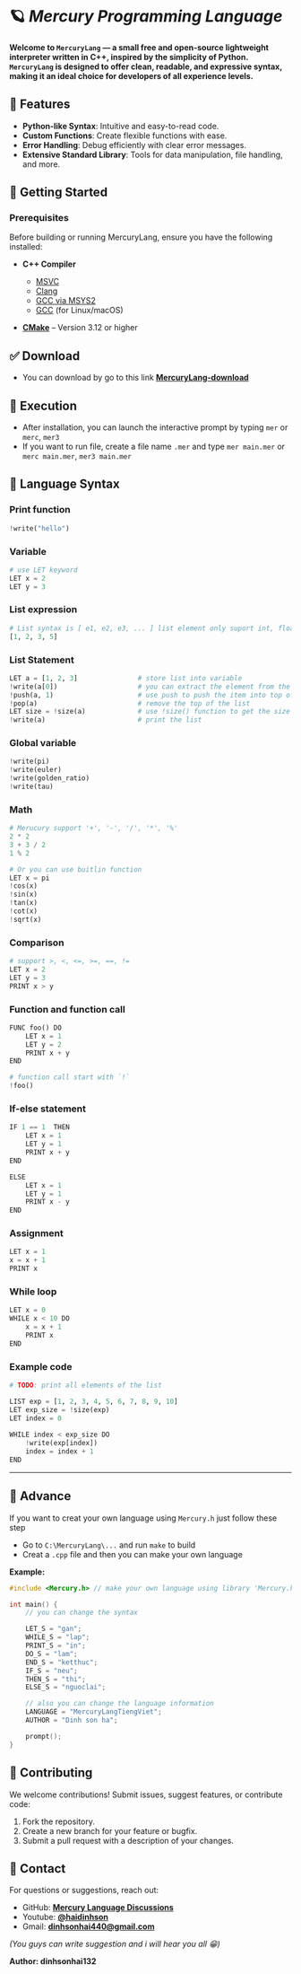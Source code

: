# 🪐 *Mercury Programming Language*

**Welcome to ```MercuryLang``` — a small free and open-source lightweight interpreter written in **C++**, inspired by the simplicity of Python. ```MercuryLang``` is designed to offer clean, readable, and expressive syntax, making it an ideal choice for developers of all experience levels.**

## 🌟 Features

- **Python-like Syntax**: Intuitive and easy-to-read code.
- **Custom Functions**: Create flexible functions with ease.
- **Error Handling**: Debug efficiently with clear error messages.
- **Extensive Standard Library**: Tools for data manipulation, file handling, and more.

## 📒 Getting Started

### Prerequisites

Before building or running MercuryLang, ensure you have the following installed:

- **C++ Compiler**
  - [MSVC](https://visualstudio.microsoft.com/)
  - [Clang](https://clang.llvm.org/)
  - [GCC via MSYS2](https://www.msys2.org/)
  - [GCC](https://gcc.gnu.org/) (for Linux/macOS)

- **[CMake](https://cmake.org/)** – Version 3.12 or higher

## ✅ Download
 - You can download by go to this link **[MercuryLang-download](https://github.com/dinhsonhai132/MercuryLang-download/raw/refs/heads/main/MercuryLang-init.exe)**

## 🚀 Execution

- After installation, you can launch the interactive prompt by typing ```mer``` or ```merc```, ```mer3```
- If you want to run file, create a file name ```.mer``` and type ```mer main.mer``` or ```merc main.mer```, ```mer3 main.mer```

## 🔧 Language Syntax

### Print function
```rust
!write("hello")
```

### Variable
```python
# use LET keyword
LET x = 2
LET y = 3
```

### List expression
```python
# List syntax is [ e1, e2, e3, ... ] list element only suport int, float type
[1, 2, 3, 5]
```

### List Statement
```python 
LET a = [1, 2, 3]               # store list into variable
!write(a[0])                    # you can extract the element from the list
!push(a, 1)                     # use push to push the item into top of the list
!pop(a)                         # remove the top of the list
LET size = !size(a)             # use !size() function to get the size of the list
!write(a)                       # print the list
```

### Global variable
```rust
!write(pi)
!write(euler)
!write(golden_ratio)
!write(tau)
```

### Math
```python
# Merucury support '+', '-', '/', '*', '%'
2 * 2
3 + 3 / 2
1 % 2

# Or you can use buitlin function
LET x = pi
!cos(x)
!sin(x)
!tan(x)
!cot(x)
!sqrt(x)
```

### Comparison
```python
# support >, <, <=, >=, ==, !=
LET x = 2
LET y = 3
PRINT x > y
```
### Function and function call
```python
FUNC foo() DO
    LET x = 1
    LET y = 2
    PRINT x + y
END

# function call start with `!`
!foo()
```

### If-else statement
```python
IF 1 == 1  THEN
    LET x = 1
    LET y = 1
    PRINT x + y
END

ELSE
    LET x = 1
    LET y = 1
    PRINT x - y
END
```

### Assignment
```python
LET x = 1
x = x + 1
PRINT x
```

### While loop
```python
LET x = 0
WHILE x < 10 DO
    x = x + 1
    PRINT x
END
```

### Example code
```python
# TODO: print all elements of the list

LIST exp = [1, 2, 3, 4, 5, 6, 7, 8, 9, 10]
LET exp_size = !size(exp)
LET index = 0
 
WHILE index < exp_size DO
    !write(exp[index])
    index = index + 1
END
```
-----
## 🔋 Advance

If you want to creat your own language using ```Mercury.h``` just follow these step
- Go to ```C:\MercuryLang\...``` and run ```make``` to build
- Creat a ```.cpp``` file and then you can make your own language

**Example:**
```cpp
#include <Mercury.h> // make your own language using library 'Mercury.h'

int main() {
    // you can change the syntax

    LET_S = "gan";
    WHILE_S = "lap";
    PRINT_S = "in";
    DO_S = "lam";
    END_S = "ketthuc";
    IF_S = "neu";
    THEN_S = "thi";
    ELSE_S = "nguoclai";

    // also you can change the language information
    LANGUAGE = "MercuryLangTiengViet";
    AUTHOR = "Dinh son ha";

    prompt();
}
```

## 🤝 Contributing

We welcome contributions! Submit issues, suggest features, or contribute code:

1. Fork the repository.
2. Create a new branch for your feature or bugfix.
3. Submit a pull request with a description of your changes.

## 🔎 Contact

For questions or suggestions, reach out:

- GitHub: **[Mercury Language Discussions](https://github.com/dinhsonhai132/Mercury-Langluage/discussions/1)**
- Youtube: **[@haidinhson](https://www.youtube.com/@haidinhson)**
- Gmail: **dinhsonhai440@gmail.com**

*(You guys can write suggestion and i will hear you all 😁)*

**Author: dinhsonhai132**
